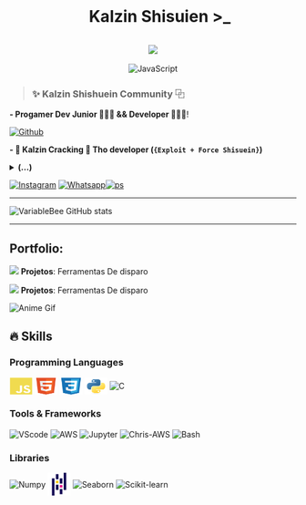 <!--título-->
<div id="user-content-toc">
  <ul align="center">
    <summary><h1 style="display: inline-block"> Kalzin Shisuien >_  </h1></summary>
  </div>

    

<div align="center">
<img src="https://readme-typing-svg.demolab.com?font=Inconsolata&weight=500&size=50&duration=4000&pause=300&color=A7A459&center=true&vCenter=true&multiline=true&repeat=false&random=false&width=1300&height=140&lines=Olá+Olá;Meu+Nome+é+Kalzin+Tudo+Bom?+#shisuen+#Kalzinnxs+respect+%E2%9C%A9" width="70%" />




![JavaScript](https://img.shields.io/badge/JavaScript-323330?style=for-the-badge&logo=javascript&logoColor=F7DF1E)

</div>
<!-- Presentation -->

> ### ✨ **Kalzin Shishuein Community ⿻**

**- Progamer Dev Junior 👨🏻‍🏭 && Developer 🧎🏻‍♂️**!


 [![Github](https://img.shields.io/badge/GitHub-100000?style=for-the-badge&logo=github&logoColor=white)](https://chat.whatsapp.com/CKkalYIIydJ1VmBeApeogz) 

**- 🔭 Kalzin Cracking 🍃 Tho developer (``{Exploit + Force Shisuein}``)**


  <!-- Dropdown -->
<details>
  <summary><strong>(...)</strong></summary>
  <p style="font-family: Arial, sans-serif; font-weight: bold; font-size: 1.1em; color: #FFFFFF;">
 
   <img src="https://img.shields.io/badge/GitHub-100000?style=for-the-badge&logo=github&logoColor=white" alt="GitHub Badge"><br><br>
    - 💬 <span style="font-family: Arial, sans-serif; font-weight: bold; font-size: 1.1em; color: #FFFFFF;">𝐊𝐚𝐥𝐳𝐢𝐧 𝐃𝐞𝐯𝐞𝐥𝐨𝐩𝐞𝐫 🧎🏻‍♂️ 𝐄𝐬𝐩𝐞𝐜𝐢𝐚𝐥𝐢𝐬𝐭𝐚 𝐞𝐦 𝐅𝐞𝐫𝐫𝐚𝐦𝐞𝐧𝐭𝐚𝐬 𝐝𝐞 𝐝𝐢𝐬𝐩𝐚𝐫𝐨 𝐏𝐚𝐫𝐚 𝐰𝐡𝐚𝐭𝐬𝐚𝐩𝐩 𝐞 𝐞𝐦 𝐦𝐚𝐫𝐤𝐞𝐭𝐢𝐧𝐠 𝐝𝐢𝐠𝐢𝐭𝐚𝐥 𝐄𝐱𝐩𝐥𝐨𝐫𝐚𝐧𝐝𝐨 𝐟𝐚𝐥𝐡𝐚𝐬 𝐞 𝐯𝐮𝐥𝐧𝐞𝐫𝐚𝐛𝐢𝐥𝐢𝐝𝐚𝐝𝐞𝐬</span><br><br>
    - 💼 <span style="font-family: Arial, sans-serif; font-weight: bold; font-size: 1.1em; color: #FFFFFF;"> Especialista Em ferramentas de disparo é Engenharia Reversa e marketing digital 🍃 Tudo Pará facilitar Sua vida</span>
  </p>
</details>



<!-- Links -->
[![Instagram](https://img.shields.io/badge/Instagram-E4405F?style=for-the-badge&logo=instagram&logoColor=white)](https://www.instagram.com/ylklzkaio/)
[![Whatsapp](https://img.shields.io/badge/WhatsApp-25D366?style=for-the-badge&logo=whatsapp&logoColor=white)](https://wa.me/5583996624241)[![ps](https://img.shields.io/badge/Adobe%20Photoshop-31A8FF?style=for-the-badge&logo=Adobe%20Photoshop&logoColor=black)](https://wa.me/5583996624241)
<!-- GithubStats -->
----
![VariableBee GitHub stats](https://media0.giphy.com/media/FB5EOw0CaaQM0/giphy.gif?cid=6c09b952p3m4qvnr47t6rw2brj8khi4es1b6hwypx9guvjwv&ep=v1_internal_gif_by_id&rid=giphy.gif&ct=g)

<!-- Portfolio -->
----
## Portfolio:
<img src="https://media.tenor.com/1ktJJbUielEAAAAi/opgamingmx.gif" width="25"> **Projetos**: Ferramentas De disparo 

<img src="https://media.tenor.com/-aSy8q70MqMAAAAi/oh-god-kenny-mccormick.gif" width="25"> **Projetos**: Ferramentas De disparo 

<!-- GIF -->
![Anime Gif](https://media3.giphy.com/media/9jYtQ2fmBFYkM/giphy.gif?cid=6c09b952p9mwu9693x94pvog61x1010ocexwjc5om33bbgeq&ep=v1_internal_gif_by_id&rid=giphy.gif&ct=g)




## 🔥 Skills
<!-- Skills: Programming Languages -->
  <div style="flex-basis: 48%;">
    <h3>Programming Languages</h3>
    <img align="center" alt="Js" height="30" width="40" src="https://raw.githubusercontent.com/devicons/devicon/master/icons/javascript/javascript-plain.svg">
    <img align="center" alt="HTML" height="30" width="40" src="https://raw.githubusercontent.com/devicons/devicon/master/icons/html5/html5-original.svg">
    <img align="center" alt="CSS" height="30" width="40" src="https://raw.githubusercontent.com/devicons/devicon/master/icons/css3/css3-original.svg">
    <img align="center" alt="Python" height="30" width="40" src="https://raw.githubusercontent.com/devicons/devicon/master/icons/python/python-original.svg">
    <img align="center" alt="C" height="30" width="40" src="https://cdn.jsdelivr.net/gh/devicons/devicon/icons/c/c-original.svg">
  </div>
  
  <!-- Skills: Tools & Frameworks -->
  <div style="flex-basis: 48%;">
    <h3>Tools & Frameworks</h3>
    <img align="center" alt="VScode" height="30" width="40" src="https://cdn.jsdelivr.net/gh/devicons/devicon/icons/vscode/vscode-original.svg">
    <img align="center" alt="AWS" height="30" width="40" src="https://cdn.jsdelivr.net/gh/devicons/devicon/icons/amazonwebservices/amazonwebservices-original.svg">
    <img align="center" alt="Jupyter" height="30" width="40" src="https://cdn.jsdelivr.net/gh/devicons/devicon/icons/jupyter/jupyter-original.svg">
    <img align="center" alt="Chris-AWS" height="30" width="40" src="https://cdn.jsdelivr.net/gh/devicons/devicon/icons/git/git-original.svg">
    <img align="center" alt="Bash" height="30" width="40" src="https://cdn.jsdelivr.net/gh/devicons/devicon/icons/bash/bash-original.svg">
  </div>
  
  <!-- Skills: Libraries -->
  <div style="flex-basis: 48%;">
    <h3>Libraries</h3>
    <img align="center" alt="Numpy" height="30" width="40" src="https://cdn.jsdelivr.net/gh/devicons/devicon/icons/numpy/numpy-original.svg">
    <img align="center" alt="Pandas" src="https://raw.githubusercontent.com/devicons/devicon/2ae2a900d2f041da66e950e4d48052658d850630/icons/pandas/pandas-original.svg" alt="pandas" width="40" height="40"/>
    <img align="center" alt="Seaborn" src="https://seaborn.pydata.org/_images/logo-mark-lightbg.svg" alt="seaborn" width="40" height="40"/>
    <img align="center" alt="Scikit-learn" src="https://upload.wikimedia.org/wikipedia/commons/0/05/Scikit_learn_logo_small.svg" alt="scikit_learn" width="40" height="40"/>
  </div>

